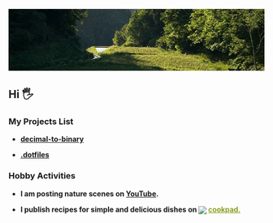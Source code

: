 <p align="center">
    <img src="png/background.png" />
</p>

## Hi 🖐

### **My Projects List**

- **[decimal-to-binary](https://shingokumada.github.io/decimal-to-binary/)**

- **[.dotfiles](https://shingokumada.github.io/.dotfiles/)**

### **Hobby Activities**

- **I am posting nature scenes on [YouTube](https://youtube.com/@user-nr5ck5yt8c?feature=shared).** 

- **I publish recipes for simple and delicious dishes on  <a target="_blank" href="https://cookpad.com"><img style="border: 0px; vertical-align: middle;" src="https://img3.cookpad.com/image/link/cpicon.gif" /></a> <a style="color:#7d940a;font-weight:600;" target="_blank" href="https://cookpad.com/recipe/7865085">cookpad.</a>**


